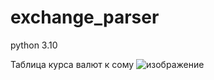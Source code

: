 ﻿# exchange_parser
python 3.10

Таблица курса валют к сому
![изображение](https://user-images.githubusercontent.com/85437587/179174466-f90c2f81-db0d-4c42-bd28-d25e758260ab.png)
